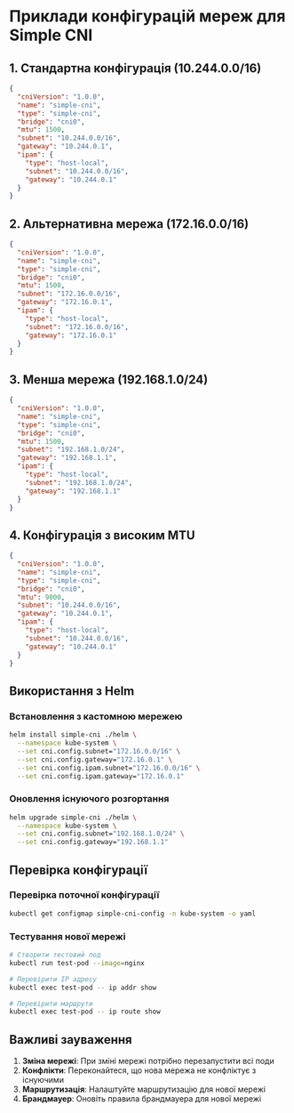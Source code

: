# Приклади конфігурацій мереж для Simple CNI

## 1. Стандартна конфігурація (10.244.0.0/16)

```json
{
  "cniVersion": "1.0.0",
  "name": "simple-cni",
  "type": "simple-cni",
  "bridge": "cni0",
  "mtu": 1500,
  "subnet": "10.244.0.0/16",
  "gateway": "10.244.0.1",
  "ipam": {
    "type": "host-local",
    "subnet": "10.244.0.0/16",
    "gateway": "10.244.0.1"
  }
}
```

## 2. Альтернативна мережа (172.16.0.0/16)

```json
{
  "cniVersion": "1.0.0",
  "name": "simple-cni",
  "type": "simple-cni",
  "bridge": "cni0",
  "mtu": 1500,
  "subnet": "172.16.0.0/16",
  "gateway": "172.16.0.1",
  "ipam": {
    "type": "host-local",
    "subnet": "172.16.0.0/16",
    "gateway": "172.16.0.1"
  }
}
```

## 3. Менша мережа (192.168.1.0/24)

```json
{
  "cniVersion": "1.0.0",
  "name": "simple-cni",
  "type": "simple-cni",
  "bridge": "cni0",
  "mtu": 1500,
  "subnet": "192.168.1.0/24",
  "gateway": "192.168.1.1",
  "ipam": {
    "type": "host-local",
    "subnet": "192.168.1.0/24",
    "gateway": "192.168.1.1"
  }
}
```

## 4. Конфігурація з високим MTU

```json
{
  "cniVersion": "1.0.0",
  "name": "simple-cni",
  "type": "simple-cni",
  "bridge": "cni0",
  "mtu": 9000,
  "subnet": "10.244.0.0/16",
  "gateway": "10.244.0.1",
  "ipam": {
    "type": "host-local",
    "subnet": "10.244.0.0/16",
    "gateway": "10.244.0.1"
  }
}
```

## Використання з Helm

### Встановлення з кастомною мережею

```bash
helm install simple-cni ./helm \
  --namespace kube-system \
  --set cni.config.subnet="172.16.0.0/16" \
  --set cni.config.gateway="172.16.0.1" \
  --set cni.config.ipam.subnet="172.16.0.0/16" \
  --set cni.config.ipam.gateway="172.16.0.1"
```

### Оновлення існуючого розгортання

```bash
helm upgrade simple-cni ./helm \
  --namespace kube-system \
  --set cni.config.subnet="192.168.1.0/24" \
  --set cni.config.gateway="192.168.1.1"
```

## Перевірка конфігурації

### Перевірка поточної конфігурації

```bash
kubectl get configmap simple-cni-config -n kube-system -o yaml
```

### Тестування нової мережі

```bash
# Створити тестовий под
kubectl run test-pod --image=nginx

# Перевірити IP адресу
kubectl exec test-pod -- ip addr show

# Перевірити маршрути
kubectl exec test-pod -- ip route show
```

## Важливі зауваження

1. **Зміна мережі**: При зміні мережі потрібно перезапустити всі поди
2. **Конфлікти**: Переконайтеся, що нова мережа не конфліктує з існуючими
3. **Маршрутизація**: Налаштуйте маршрутизацію для нової мережі
4. **Брандмауер**: Оновіть правила брандмауера для нової мережі 